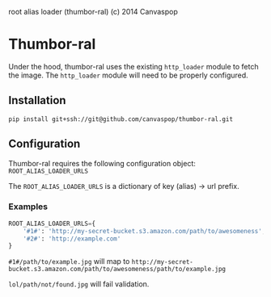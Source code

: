 root alias loader (thumbor-ral) (c) 2014 Canvaspop


# Thumbor-ral
Under the hood, thumbor-ral uses the existing `http_loader` module to fetch the image.
The `http_loader` module will need to be properly configured.

## Installation
`pip install git+ssh://git@github.com/canvaspop/thumbor-ral.git`

## Configuration
Thumbor-ral requires the following configuration object: `ROOT_ALIAS_LOADER_URLS`

The `ROOT_ALIAS_LOADER_URLS` is a dictionary of key (alias) -> url prefix.

### Examples


```python
ROOT_ALIAS_LOADER_URLS={
    '#1#': 'http://my-secret-bucket.s3.amazon.com/path/to/awesomeness',
    '#2#': 'http://example.com'
}
```

`#1#/path/to/example.jpg` will map to `http://my-secret-bucket.s3.amazon.com/path/to/awesomeness/path/to/example.jpg`

`lol/path/not/found.jpg` will fail validation.
